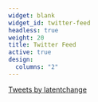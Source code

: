 ```yaml
---
widget: blank
widget_id: twitter-feed
headless: true
weight: 20
title: Twitter Feed
active: true
design:
  columns: "2"
---
```

<a class="twitter-timeline" data-width="760" data-height="550" data-theme="dark" href="https://twitter.com/latentchange?ref_src=twsrc%5Etfw">Tweets by latentchange</a> <script async src="https://platform.twitter.com/widgets.js" charset="utf-8"></script> 
